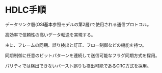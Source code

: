 # HDLC手順

データリンク層(OSI基本参照モデルの第2層)で使用される通信プロトコル。

高効率で信頼性の高いデータ転送を実現する。

主に、フレームの同期、誤り検出と訂正、フロー制御などの機能を持つ。

同期制御に任意のビットパターンを連続して送信可能なフラグ同期方式を採用。

パリティでは検出できないバースト誤りも検出可能であるCRC方式を採用。

